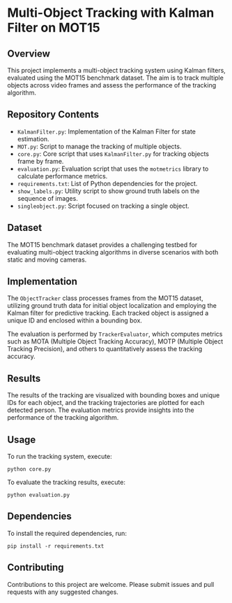 # Multi-Object Tracking with Kalman Filter on MOT15

## Overview
This project implements a multi-object tracking system using Kalman filters, evaluated using the MOT15 benchmark dataset. The aim is to track multiple objects across video frames and assess the performance of the tracking algorithm.

## Repository Contents
- `KalmanFilter.py`: Implementation of the Kalman Filter for state estimation.
- `MOT.py`: Script to manage the tracking of multiple objects.
- `core.py`: Core script that uses `KalmanFilter.py` for tracking objects frame by frame.
- `evaluation.py`: Evaluation script that uses the `motmetrics` library to calculate performance metrics.
- `requirements.txt`: List of Python dependencies for the project.
- `show_labels.py`: Utility script to show ground truth labels on the sequence of images.
- `singleobject.py`: Script focused on tracking a single object.

## Dataset
The MOT15 benchmark dataset provides a challenging testbed for evaluating multi-object tracking algorithms in diverse scenarios with both static and moving cameras.

## Implementation
The `ObjectTracker` class processes frames from the MOT15 dataset, utilizing ground truth data for initial object localization and employing the Kalman filter for predictive tracking. Each tracked object is assigned a unique ID and enclosed within a bounding box.

The evaluation is performed by `TrackerEvaluator`, which computes metrics such as MOTA (Multiple Object Tracking Accuracy), MOTP (Multiple Object Tracking Precision), and others to quantitatively assess the tracking accuracy.

## Results
The results of the tracking are visualized with bounding boxes and unique IDs for each object, and the tracking trajectories are plotted for each detected person. The evaluation metrics provide insights into the performance of the tracking algorithm.

## Usage
To run the tracking system, execute:
```
python core.py
```
To evaluate the tracking results, execute:
```
python evaluation.py
```
## Dependencies

To install the required dependencies, run:
```
pip install -r requirements.txt
```
## Contributing
Contributions to this project are welcome. Please submit issues and pull requests with any suggested changes.

